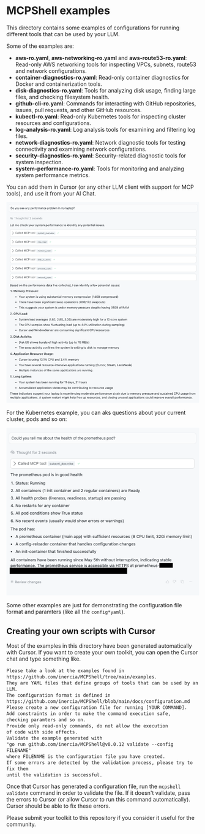 # MCPShell examples

This directory contains some examples of configurations for running
different tools that can be used by your LLM.

Some of the examples are:

- **aws-ro.yaml**, **aws-networking-ro.yaml** and **aws-route53-ro.yaml**: Read-only AWS networking tools for inspecting VPCs, subnets, route53 and network configurations.
- **container-diagnostics-ro.yaml**: Read-only container diagnostics for Docker and containerization tools.
- **disk-diagnostics-ro.yaml**: Tools for analyzing disk usage, finding large files, and checking filesystem health.
- **github-cli-ro.yaml**: Commands for interacting with GitHub repositories, issues, pull requests, and other GitHub resources.
- **kubectl-ro.yaml**: Read-only Kubernetes tools for inspecting cluster resources and configurations.
- **log-analysis-ro.yaml**: Log analysis tools for examining and filtering log files.
- **network-diagnostics-ro.yaml**: Network diagnostic tools for testing connectivity and examining network configurations.
- **security-diagnostics-ro.yaml**: Security-related diagnostic tools for system inspection.
- **system-performance-ro.yaml**: Tools for monitoring and analyzing system performance metrics.

You can add them in Cursor (or any other LLM client with support for MCP tools), and use
it from your AI Chat.

<p align="center">
  <img src="chat-example-1.png" alt="chat example" width="700"/>
</p>

For the Kubernetes example, you can aks questions about your current cluster, pods and so on:

<p align="center">
  <img src="chat-example-2.png" alt="chat example" width="600"/>
</p>


Some other examples are just for demonstrating the configuration file format and paramters
(like all the `config*yaml`).

## Creating your own scripts with Cursor

Most of the examples in this directory have been generated automatically
with Cursor. If you want to create your own toolkit, you can open the Cursor
chat and type something like.

```text
Please take a look at the examples found in
https://github.com/inercia/MCPShell/tree/main/examples.
They are YAML files that define groups of tools that can be used by an LLM.
The configuration format is defined in
https://github.com/inercia/MCPShell/blob/main/docs/configuration.md
Please create a new configuration file for running [YOUR COMMAND].
Add constraints in order to make the command execution safe,
checking paramters and so on.
Provide only read-only commands, do not allow the execution
of code with side effects.
Validate the example generated with
"go run github.com/inercia/MCPShell@v0.0.12 validate --config FILENAME"
where FILENAME is the configuration file you have created.
If some errors are detected by the validation process, please try to fix them
until the validation is successful.
```

Once that Cursor has generated a configuration file, run the
`mcpshell validate` command in order to validate the file.
If it doesn't validate, pass the errors to Cursor (or allow
Cursor to run this command automatically). Cursor should be able
to fix these errors.

Please submit your toolkit to this repository if you consider
it useful for the community.
